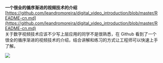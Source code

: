 **一个很全的循序渐进的视频技术的介绍**  
[https://github.com/leandromoreira/digital_video_introduction/blob/master/README-cn.md](https://github.com/leandromoreira/digital_video_introduction/blob/master/README-cn.md)  
关于数字视频技术应该不少写上层应用的同学不是很熟悉，在 Github 看到了一个很全的循序渐进的视频技术的介绍，结合讲解和练习的方式让工程师可以快速上手了解。

![](Pasted%20image%2020231016204132.png)